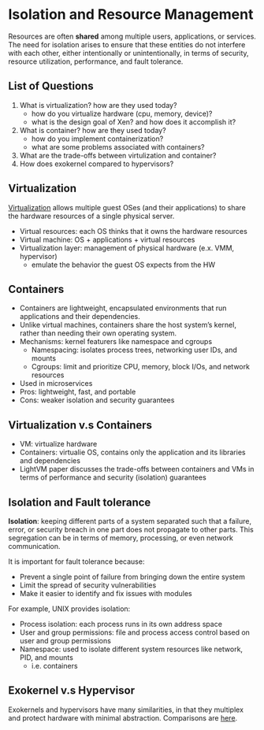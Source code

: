 # Isolation and Resource Management 
Resources are often **shared** among multiple users, applications, or services. The need for isolation arises to ensure that these entities do not interfere with each other, either intentionally or unintentionally, in terms of security, resource utilization, performance, and fault tolerance. 

## List of Questions 
1. What is virtualization? how are they used today?
   - how do you virtualize hardware (cpu, memory, device)?
   - what is the design goal of Xen? and how does it accomplish it? 
2. What is container? how are they used today?
   - how do you implement containerization?
   - what are some problems associated with containers? 
3. What are the trade-offs between virtulization and container?
4. How does exokernel compared to hypervisors?

## Virtualization 
[Virtualization](https://github.com/lynnliu030/os-prelim/blob/main/cluster_computing/virtualization.md) allows multiple guest OSes (and their applications) to share the hardware resources of a single physical server. 

* Virtual resources: each OS thinks that it owns the hardware resources
* Virtual machine: OS + applications + virtual resources
* Virtualization layer: management of physical hardware (e.x. VMM, hypervisor)
    *  emulate the behavior the guest OS expects from the HW  

## Containers 
* Containers are lightweight, encapsulated environments that run applications and their dependencies.
* Unlike virtual machines, containers share the host system’s kernel, rather than needing their own operating system.
* Mechanisms: kernel featurers like namespace and cgroups 
    *  Namespacing: isolates process trees, networking user IDs, and mounts
    *  Cgroups: limit and prioritize CPU, memory, block I/Os, and network resources
*  Used in microservices
*  Pros: lightweight, fast, and portable 
*  Cons: weaker isolation and security guarantees 

## Virtualization v.s Containers
* VM: virtualize hardware
* Containers: virtualie OS, contains only the application and its libraries and dependencies
* LightVM paper discusses the trade-offs between containers and VMs in terms of performance and security (isolation) guarantees

## Isolation and Fault tolerance 
**Isolation**: keeping different parts of a system separated such that a failure, error, or security breach in one part does not propagate to other parts. This segregation can be in terms of memory, processing, or even network communication.

It is important for fault tolerance because:
* Prevent a single point of failure from bringing down the entire system
* Limit the spread of security vulnerabilities
* Make it easier to identify and fix issues with modules

For example, UNIX provides isolation:
* Process isolation: each process runs in its own address space
* User and group permissions: file and process access control based on user and group permissions
* Namespace: used to isolate different system resources like network, PID, and mounts
   *  i.e. containers  

## Exokernel v.s Hypervisor 
Exokernels and hypervisors have many similarities, in that they multiplex and protect hardware with minimal abstraction. Comparisons are [here](https://github.com/lynnliu030/os-prelim/blob/main/cluster_computing/exokernel_vs_hypervisor.md). 
